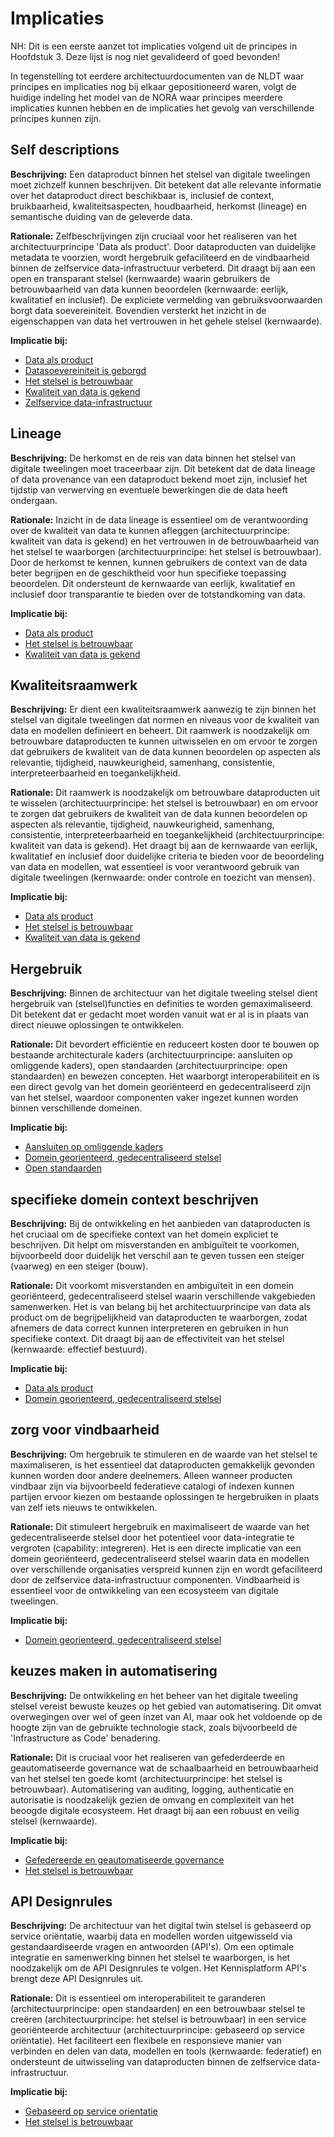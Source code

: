 # Implicaties

<aside class="note">
NH: Dit is een eerste aanzet tot implicaties volgend uit de principes in Hoofdstuk 3.
Deze lijst is nog niet gevalideerd of goed bevonden!

In tegenstelling tot eerdere architectuurdocumenten van de NLDT waar principes en implicaties nog bij elkaar gepositioneerd waren, 
volgt de huidige indeling het model van de NORA waar principes meerdere implicaties kunnen hebben en de implicaties het gevolg van verschillende principes kunnen zijn.
</aside>

## Self descriptions

__Beschrijving:__
Een dataproduct binnen het stelsel van digitale tweelingen moet zichzelf kunnen beschrijven. Dit betekent dat alle relevante informatie over het dataproduct direct beschikbaar is, inclusief de context, bruikbaarheid, kwaliteitsaspecten, houdbaarheid, herkomst (lineage) en semantische duiding van de geleverde data. 

__Rationale:__
Zelfbeschrijvingen zijn cruciaal voor het realiseren van het architectuurprincipe 'Data als product'. Door dataproducten van duidelijke metadata te voorzien, wordt hergebruik gefaciliteerd en de vindbaarheid binnen de zelfservice data-infrastructuur verbeterd. Dit draagt bij aan een open en transparant stelsel (kernwaarde) waarin gebruikers de betrouwbaarheid van data kunnen beoordelen (kernwaarde: eerlijk, kwalitatief en inclusief). De expliciete vermelding van gebruiksvoorwaarden borgt data soevereiniteit. Bovendien versterkt het inzicht in de eigenschappen van data het vertrouwen in het gehele stelsel (kernwaarde).

__Implicatie bij:__
- [Data als product](#data-als-product)
- [Datasoevereiniteit is geborgd](#data-soevereiniteit-is-geborgd)
- [Het stelsel is betrouwbaar](#het-stelsel-is-betrouwbaar)
- [Kwaliteit van data is gekend](./../respec/H3-architectuurprincipes.md#kwaliteit-van-data-is-gekend)
- [Zelfservice data-infrastructuur](./../respec/H3-architectuurprincipes.md#zelfservice-data-infrastructuur)


## Lineage

__Beschrijving:__
De herkomst en de reis van data binnen het stelsel van digitale tweelingen moet traceerbaar zijn. Dit betekent dat de data lineage of data provenance van een dataproduct bekend moet zijn, inclusief het tijdstip van verwerving en eventuele bewerkingen die de data heeft ondergaan. 

__Rationale:__
 Inzicht in de data lineage is essentieel om de verantwoording over de kwaliteit van data te kunnen afleggen (architectuurprincipe: kwaliteit van data is gekend) en het vertrouwen in de betrouwbaarheid van het stelsel te waarborgen (architectuurprincipe: het stelsel is betrouwbaar). Door de herkomst te kennen, kunnen gebruikers de context van de data beter begrijpen en de geschiktheid voor hun specifieke toepassing beoordelen. Dit ondersteunt de kernwaarde van eerlijk, kwalitatief en inclusief door transparantie te bieden over de totstandkoming van data.

__Implicatie bij:__
- [Data als product](#data-als-product)
- [Het stelsel is betrouwbaar](#het-stelsel-is-betrouwbaar)
- [Kwaliteit van data is gekend](./../respec/H3-architectuurprincipes.md#kwaliteit-van-data-is-gekend)

## Kwaliteitsraamwerk

__Beschrijving:__
Er dient een kwaliteitsraamwerk aanwezig te zijn binnen het stelsel van digitale tweelingen dat normen en niveaus voor de kwaliteit van data en modellen definieert en beheert. Dit raamwerk is noodzakelijk om betrouwbare dataproducten te kunnen uitwisselen en om ervoor te zorgen dat gebruikers de kwaliteit van de data kunnen beoordelen op aspecten als relevantie, tijdigheid, nauwkeurigheid, samenhang, consistentie, interpreteerbaarheid en toegankelijkheid. 

__Rationale:__
Dit raamwerk is noodzakelijk om betrouwbare dataproducten uit te wisselen (architectuurprincipe: het stelsel is betrouwbaar) en om ervoor te zorgen dat gebruikers de kwaliteit van de data kunnen beoordelen op aspecten als relevantie, tijdigheid, nauwkeurigheid, samenhang, consistentie, interpreteerbaarheid en toegankelijkheid (architectuurprincipe: kwaliteit van data is gekend). Het draagt bij aan de kernwaarde van eerlijk, kwalitatief en inclusief door duidelijke criteria te bieden voor de beoordeling van data en modellen, wat essentieel is voor verantwoord gebruik van digitale tweelingen (kernwaarde: onder controle en toezicht van mensen).

__Implicatie bij:__
- [Data als product](#data-als-product)
- [Het stelsel is betrouwbaar](#het-stelsel-is-betrouwbaar)
- [Kwaliteit van data is gekend](./../respec/H3-architectuurprincipes.md#kwaliteit-van-data-is-gekend)

## Hergebruik

__Beschrijving:__
Binnen de architectuur van het digitale tweeling stelsel dient hergebruik van (stelsel)functies en definities te worden gemaximaliseerd. Dit betekent dat er gedacht moet worden vanuit wat er al is in plaats van direct nieuwe oplossingen te ontwikkelen. 

__Rationale:__
Dit bevordert efficiëntie en reduceert kosten door te bouwen op bestaande architecturale kaders (architectuurprincipe: aansluiten op omliggende kaders), open standaarden (architectuurprincipe: open standaarden) en bewezen concepten. Het waarborgt interoperabiliteit en is een direct gevolg van het domein georiënteerd en gedecentraliseerd zijn van het stelsel, waardoor componenten vaker ingezet kunnen worden binnen verschillende domeinen.

__Implicatie bij:__
- [Aansluiten op omliggende kaders](#aansluiten-op-omliggende-kaders)
- [Domein georienteerd, gedecentraliseerd stelsel](#domein-georiënteerd-gedecentraliseerd-stelsel)
- [Open standaarden](#open-standaarden)

## specifieke domein context beschrijven

__Beschrijving:__
Bij de ontwikkeling en het aanbieden van dataproducten is het cruciaal om de specifieke context van het domein expliciet te beschrijven. Dit helpt om misverstanden en ambiguïteit te voorkomen, bijvoorbeeld door duidelijk het verschil aan te geven tussen een steiger (vaarweg) en een steiger (bouw).

__Rationale:__
Dit voorkomt misverstanden en ambiguïteit in een domein georiënteerd, gedecentraliseerd stelsel waarin verschillende vakgebieden samenwerken. Het is van belang bij het architectuurprincipe van data als product om de begrijpelijkheid van dataproducten te waarborgen, zodat afnemers de data correct kunnen interpreteren en gebruiken in hun specifieke context. Dit draagt bij aan de effectiviteit van het stelsel (kernwaarde: effectief bestuurd).

__Implicatie bij:__
- [Data als product](#data-als-product)
- [Domein georienteerd, gedecentraliseerd stelsel](#domein-georiënteerd-gedecentraliseerd-stelsel)

## zorg voor vindbaarheid

__Beschrijving:__
Om hergebruik te stimuleren en de waarde van het stelsel te maximaliseren, is het essentieel dat dataproducten gemakkelijk gevonden kunnen worden door andere deelnemers. Alleen wanneer producten vindbaar zijn via bijvoorbeeld federatieve catalogi of indexen kunnen partijen ervoor kiezen om bestaande oplossingen te hergebruiken in plaats van zelf iets nieuws te ontwikkelen. 

__Rationale:__
Dit stimuleert hergebruik en maximaliseert de waarde van het gedecentraliseerde stelsel door het potentieel voor data-integratie te vergroten (capability: integreren). Het is een directe implicatie van een domein georiënteerd, gedecentraliseerd stelsel waarin data en modellen over verschillende organisaties verspreid kunnen zijn en wordt gefaciliteerd door de zelfservice data-infrastructuur componenten. Vindbaarheid is essentieel voor de ontwikkeling van een ecosysteem van digitale tweelingen.

__Implicatie bij:__
- [Domein georienteerd, gedecentraliseerd stelsel](#domein-georiënteerd-gedecentraliseerd-stelsel)


## keuzes maken in automatisering

__Beschrijving:__
De ontwikkeling en het beheer van het digitale tweeling stelsel vereist bewuste keuzes op het gebied van automatisering. Dit omvat overwegingen over wel of geen inzet van AI, maar ook het voldoende op de hoogte zijn van de gebruikte technologie stack, zoals bijvoorbeeld de 'Infrastructure as Code' benadering. 

__Rationale:__
Dit is cruciaal voor het realiseren van gefederdeerde en geautomatiseerde governance wat de schaalbaarheid en betrouwbaarheid van het stelsel ten goede komt (architectuurprincipe: het stelsel is betrouwbaar). Automatisering van auditing, logging, authenticatie en autorisatie is noodzakelijk gezien de omvang en complexiteit van het beoogde digitale ecosysteem. Het draagt bij aan een robuust en veilig stelsel (kernwaarde).

__Implicatie bij:__
- [Gefedereerde en geautomatiseerde governance](#gefedereerde-en-geautomatiseerde-governance)
- [Het stelsel is betrouwbaar](#het-stelsel-is-betrouwbaar)

## API Designrules

__Beschrijving:__
De architectuur van het digital twin stelsel is gebaseerd op service oriëntatie, waarbij data en modellen worden uitgewisseld via gestandaardiseerde vragen en antwoorden (API's). Om een optimale integratie en samenwerking binnen het stelsel te waarborgen, is het noodzakelijk om de API Designrules te volgen.  Het Kennisplatform API's brengt deze API Designrules uit.

__Rationale:__
Dit is essentieel om interoperabiliteit te garanderen (architectuurprincipe: open standaarden) en een betrouwbaar stelsel te creëren (architectuurprincipe: het stelsel is betrouwbaar) in een service georiënteerde architectuur (architectuurprincipe: gebaseerd op service oriëntatie). Het faciliteert een flexibele en responsieve manier van verbinden en delen van data, modellen en tools (kernwaarde: federatief) en ondersteunt de uitwisseling van dataproducten binnen de zelfservice data-infrastructuur.

__Implicatie bij:__
- [Gebaseerd op service orientatie](#gebaseerd-op-service-oriëntatie)
- [Het stelsel is betrouwbaar](#het-stelsel-is-betrouwbaar)